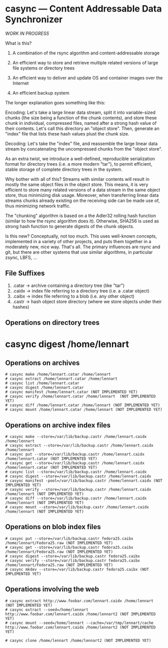 # casync — Content Addressable Data Synchronizer

*WORK IN PROGRESS*

What is this?

1. A combination of the rsync algorithm and content-addressable storage

2. An efficient way to store and retrieve multiple related versions of large file systems or directory trees

3. An efficient way to deliver and update OS and container images over the Internet

4. An efficient backup system

The longer explanation goes something like this:

Encoding: Let's take a large linear data stream, split it into
variable-sized chunks (the size being a function of the chunk
contents), and store these chunk in individual, compressed files,
named after a strong hash value of their contents. Let's call this
directory an "object store". Then, generate an "index" file that lists
these hash values plust the chunk size.

Decoding: Let's take the "index" file, and reassemble the large linear
data stream by concatenating the uncompressed chunks from the "object
store".

As an extra twist, we introduce a well-defined, reproducible
serialization format for directory trees (i.e. a more modern "tar"),
to permit efficient, stable storage of complete directory trees in the
system.

Why bother with all of this? Streams with similar contents will result
in mostly the same object files in the object store. This means, it is
very efficient to store many related versions of a data stream in the
same object store, thus minimizing disk usage. Moreover, when
transferring linear data streams chunks already existing on the
receiving side can be made use of, thus minimizing network traffic.

The "chunking" algorithm is based on a the Adler32 rolling hash
function (similar to how the rsync algorithm does it). Otherwise,
SHA256 is used as strong hash function to generate digests of the
chunk objects.

Is this new? Conceptually, not too much. This uses well-known
concepts, implemented in a variety of other projects, and puts them
together in a moderately new, nice way. That's all. The primary
influences are rsync and git, but there are other systems that use
similar algorithms, in particular zsync, LBFS, ...

## File Suffixes

1. .catar → archive containing a directory tree (like "tar")
2. .caidx → index file referring to a directory tree (i.e. a .catar object)
3. .caibx → index file referring to a blob (i.e. any other object)
4. .castr → hash object store directory (where we store objects under their hashes)

## Operations on directory trees

# casync digest /home/lennart

## Operations on archives

```
# casync make /home/lennart.catar /home/lennart
# casync extract /home/lennart.catar /home/lennart
# casync list /home/lennart.catar
# casync digest /home/lennart.catar
# casync manifest /home/lennart.catar (NOT IMPLEMENTED YET)
# casync verify /home/lennart.catar /home/lennart  (NOT IMPLEMENTED YET)
# casync diff /home/lennart.catar /home/lennart (NOT IMPLEMENTED YET)
# casync mount /home/lennart.catar /home/lennart (NOT IMPLEMENTED YET)
```

## Operations on archive index files

```
# casync make --store=/var/lib/backup.castr /home/lennart.caidx /home/lennart
# casync extract --store=/var/lib/backup.castr /home/lennart.caidx /home/lennart
# casync put --store=/var/lib/backup.castr /home/lennart.caidx /home/lennart.catar (NOT IMPLEMENTED YET)
# casync get --store=/var/lib/backup.castr /home/lennart.caidx /home/lennart.catar (NOT IMPLEMENTED YET)
# casync list --store=/var/lib/backup.castr /home/lennart.caidx
# casync digest --store=/var/lib/backup.castr /home/lennart.caidx
# casync manifest -pool=/var/lib/backup.castr /home/lennart.caidx (NOT IMPLEMENTED YET)
# casync verify --store=/var/lib/backup.castr /home/lennart.caidx /home/lennart (NOT IMPLEMENTED YET)
# casync diff --store=/var/lib/backup.castr /home/lennart.caidx /home/lennart (NOT IMPLEMENTED YET)
# casync mount --store=/var/lib/backup.castr /home/lennart.caidx /home/lennart (NOT IMPLEMENTED YET)
```

## Operations on blob index files

```
# casync put --store=/var/lib/backup.castr fedora25.caibx /home/lennart/Fedora25.raw (NOT IMPLEMENTED YET)
# casync get --store=/var/lib/backup.castr fedora25.caibx /home/lennart/Fedora25.raw (NOT IMPLEMENTED YET)
# casync digest --store=/var/lib/backup.castr fedora25.caibx
# casync verify --store=/var/lib/backup.castr fedora25.caibx /home/lennart/Fedora25.raw (NOT IMPLEMENTED YET)
# casync mkdev --store=/var/lib/backup.castr fedora25.caibx (NOT IMPLEMENTED YET)
```

## Operations involving the web

```
# casync extract http://www.foobar.com/lennart.caidx /home/lennart (NOT IMPLEMENTED YET)
# casync extract --seed=/home/lennart http://www.foobar.com/lennart.caidx /home/lennart2 (NOT IMPLEMENTED YET)
# casync mount --seed=/home/lennart --cache=/var/tmp/lennart/cache http://www.foobar.com/lennart.caidx /home/lennart2 (NOT IMPLEMENTED YET)
```

```
# casync clone /home/lennart /home/lennart2 (NOT IMPLEMENTED YET)
```
